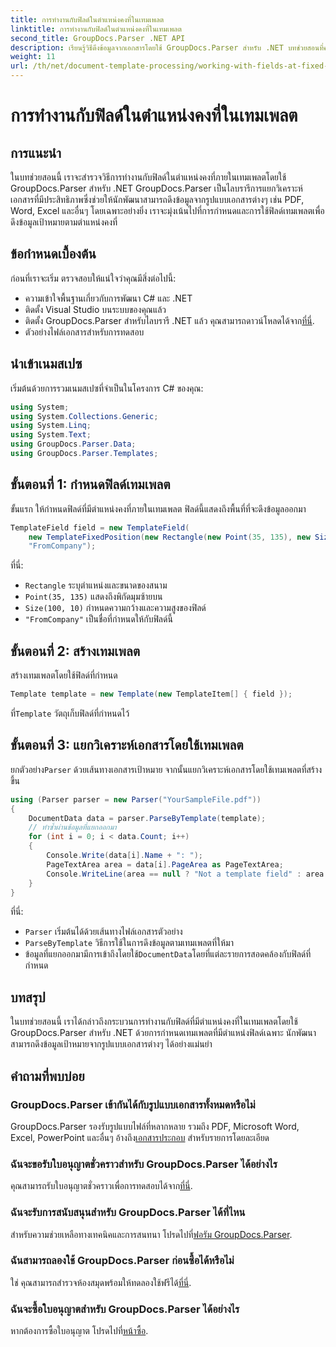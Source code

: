 ```yaml
---
title: การทำงานกับฟิลด์ในตำแหน่งคงที่ในเทมเพลต
linktitle: การทำงานกับฟิลด์ในตำแหน่งคงที่ในเทมเพลต
second_title: GroupDocs.Parser .NET API
description: เรียนรู้วิธีดึงข้อมูลจากเอกสารโดยใช้ GroupDocs.Parser สำหรับ .NET บทช่วยสอนที่ครอบคลุมพร้อมตัวอย่างโค้ด
weight: 11
url: /th/net/document-template-processing/working-with-fields-at-fixed-positions-in-templates/
---
```


# การทำงานกับฟิลด์ในตำแหน่งคงที่ในเทมเพลต

## การแนะนำ
ในบทช่วยสอนนี้ เราจะสำรวจวิธีการทำงานกับฟิลด์ในตำแหน่งคงที่ภายในเทมเพลตโดยใช้ GroupDocs.Parser สำหรับ .NET GroupDocs.Parser เป็นไลบรารีการแยกวิเคราะห์เอกสารที่มีประสิทธิภาพซึ่งช่วยให้นักพัฒนาสามารถดึงข้อมูลจากรูปแบบเอกสารต่างๆ เช่น PDF, Word, Excel และอื่นๆ โดยเฉพาะอย่างยิ่ง เราจะมุ่งเน้นไปที่การกำหนดและการใช้ฟิลด์เทมเพลตเพื่อดึงข้อมูลเป้าหมายตามตำแหน่งคงที่
## ข้อกำหนดเบื้องต้น
ก่อนที่เราจะเริ่ม ตรวจสอบให้แน่ใจว่าคุณมีสิ่งต่อไปนี้:
- ความเข้าใจพื้นฐานเกี่ยวกับการพัฒนา C# และ .NET
- ติดตั้ง Visual Studio บนระบบของคุณแล้ว
- ติดตั้ง GroupDocs.Parser สำหรับไลบรารี .NET แล้ว คุณสามารถดาวน์โหลดได้จาก[ที่นี่](https://releases.groupdocs.com/parser/net/).
- ตัวอย่างไฟล์เอกสารสำหรับการทดสอบ

## นำเข้าเนมสเปซ
เริ่มต้นด้วยการรวมเนมสเปซที่จำเป็นในโครงการ C# ของคุณ:
```csharp
using System;
using System.Collections.Generic;
using System.Linq;
using System.Text;
using GroupDocs.Parser.Data;
using GroupDocs.Parser.Templates;
```
## ขั้นตอนที่ 1: กำหนดฟิลด์เทมเพลต
ขั้นแรก ให้กำหนดฟิลด์ที่มีตำแหน่งคงที่ภายในเทมเพลต ฟิลด์นี้แสดงถึงพื้นที่ที่จะดึงข้อมูลออกมา
```csharp
TemplateField field = new TemplateField(
    new TemplateFixedPosition(new Rectangle(new Point(35, 135), new Size(100, 10))),
    "FromCompany");
```
ที่นี่:
- `Rectangle` ระบุตำแหน่งและขนาดของสนาม
- `Point(35, 135)` แสดงถึงพิกัดมุมซ้ายบน
- `Size(100, 10)` กำหนดความกว้างและความสูงของฟิลด์
- `"FromCompany"` เป็นชื่อที่กำหนดให้กับฟิลด์นี้
## ขั้นตอนที่ 2: สร้างเทมเพลต
สร้างเทมเพลตโดยใช้ฟิลด์ที่กำหนด
```csharp
Template template = new Template(new TemplateItem[] { field });
```
 ที่`Template` วัตถุเก็บฟิลด์ที่กำหนดไว้
## ขั้นตอนที่ 3: แยกวิเคราะห์เอกสารโดยใช้เทมเพลต
 ยกตัวอย่าง`Parser` ด้วยเส้นทางเอกสารเป้าหมาย จากนั้นแยกวิเคราะห์เอกสารโดยใช้เทมเพลตที่สร้างขึ้น
```csharp
using (Parser parser = new Parser("YourSampleFile.pdf"))
{
    DocumentData data = parser.ParseByTemplate(template);
    // ทำซ้ำผ่านข้อมูลที่แยกออกมา
    for (int i = 0; i < data.Count; i++)
    {
        Console.Write(data[i].Name + ": ");
        PageTextArea area = data[i].PageArea as PageTextArea;
        Console.WriteLine(area == null ? "Not a template field" : area.Text);
    }
}
```
ที่นี่:
- `Parser` เริ่มต้นได้ด้วยเส้นทางไฟล์เอกสารตัวอย่าง
- `ParseByTemplate` วิธีการใช้ในการดึงข้อมูลตามเทมเพลตที่ให้มา
-  ข้อมูลที่แยกออกมามีการเข้าถึงโดยใช้`DocumentData`โดยที่แต่ละรายการสอดคล้องกับฟิลด์ที่กำหนด

## บทสรุป
ในบทช่วยสอนนี้ เราได้กล่าวถึงกระบวนการทำงานกับฟิลด์ที่มีตำแหน่งคงที่ในเทมเพลตโดยใช้ GroupDocs.Parser สำหรับ .NET ด้วยการกำหนดเทมเพลตที่มีตำแหน่งฟิลด์เฉพาะ นักพัฒนาสามารถดึงข้อมูลเป้าหมายจากรูปแบบเอกสารต่างๆ ได้อย่างแม่นยำ

## คำถามที่พบบ่อย
### GroupDocs.Parser เข้ากันได้กับรูปแบบเอกสารทั้งหมดหรือไม่
 GroupDocs.Parser รองรับรูปแบบไฟล์ที่หลากหลาย รวมถึง PDF, Microsoft Word, Excel, PowerPoint และอื่นๆ อ้างถึง[เอกสารประกอบ](https://tutorials.groupdocs.com/parser/net/) สำหรับรายการโดยละเอียด
### ฉันจะขอรับใบอนุญาตชั่วคราวสำหรับ GroupDocs.Parser ได้อย่างไร
 คุณสามารถรับใบอนุญาตชั่วคราวเพื่อการทดสอบได้จาก[ที่นี่](https://purchase.groupdocs.com/temporary-license/).
### ฉันจะรับการสนับสนุนสำหรับ GroupDocs.Parser ได้ที่ไหน
 สำหรับความช่วยเหลือทางเทคนิคและการสนทนา โปรดไปที่[ฟอรัม GroupDocs.Parser](https://forum.groupdocs.com/c/parser/17).
### ฉันสามารถลองใช้ GroupDocs.Parser ก่อนซื้อได้หรือไม่
 ใช่ คุณสามารถสำรวจห้องสมุดพร้อมให้ทดลองใช้ฟรีได้[ที่นี่](https://releases.groupdocs.com/).
### ฉันจะซื้อใบอนุญาตสำหรับ GroupDocs.Parser ได้อย่างไร
 หากต้องการซื้อใบอนุญาต โปรดไปที่[หน้าซื้อ](https://purchase.groupdocs.com/buy).
